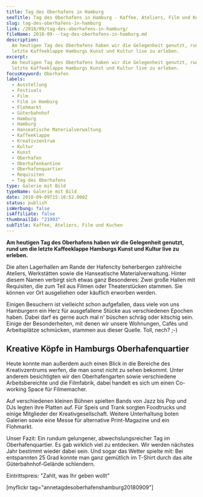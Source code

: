 ```yaml
---
title: Tag des Oberhafens in Hamburg
seoTitle: Tag des Oberhafens in Hamburg - Kaffee, Ateliers, Film und Kuchen
slug: tag-des-oberhafens-in-hamburg
link: /2018/09/tag-des-oberhafens-in-hamburg/
fileName: 2018-09---tag-des-oberhafens-in-hamburg.md
description:
  Am heutigen Tag des Oberhafens haben wir die Gelegenheit genutzt, rund um die
  letzte Kaffeeklappe Hamburgs Kunst und Kultur live zu erleben.
excerpt:
  Am heutigen Tag des Oberhafens haben wir die Gelegenheit genutzt, rund um die
  letzte Kaffeeklappe Hamburgs Kunst und Kultur live zu erleben.
focusKeyword: Oberhafen
labels:
  - Ausstellung
  - Festivals
  - Film
  - Film in Hamburg
  - Flohmarkt
  - Güterbahnhof
  - Hamburg
  - Hamburg
  - Hanseatische Materialverwaltung
  - Kaffeeklappe
  - Kreativzentrum
  - Kultur
  - Kunst
  - Oberhafen
  - Oberhafenkantine
  - Oberhafenquartier
  - Requisiten
  - Tag des Oberhafens
type: Galerie mit Bild
typeName: Galerie mit Bild
date: 2018-09-09T15:10:52.000Z
status: publish
isWerbung: false
isAffiliate: false
thumbnailId: "21993"
subTitle: Kaffee, Ateliers, Film und Kuchen
---
```


<strong>Am heutigen Tag des Oberhafens haben wir die Gelegenheit genutzt, rund
um die letzte Kaffeeklappe Hamburgs Kunst und Kultur live zu erleben.</strong>

Die alten Lagerhallen am Rande der Hafencity beherbergen zahlreiche Ateliers,
Werkstätten sowie die Hanseatische Materialverwaltung. Hinter diesem Namen
verbirgt sich etwas ganz Besonderes: Zwei große Hallen mit Requisiten, die zum
Teil aus Filmen oder Theaterstücken stammen. Sie können vor Ort ausgeliehen oder
käuflich erworben werden.

Einigen Besuchern ist vielleicht schon aufgefallen, dass viele von uns
Hamburgern ein Herz für ausgefallene Stücke aus verschiedenen Epochen haben.
Dabei darf es gerne auch mal n' büschen schräg oder kitschig sein. Einige der
Besonderheiten, mit denen wir unsere Wohnungen, Cafés und Arbeitsplätze
schmücken, stammen aus dieser Quelle. Toll, nech? ;-)

## Kreative Köpfe in Hamburgs Oberhafenquartier

Heute konnte man außerdem auch einen Blick in die Bereiche des Kreativzentrums
werfen, die man sonst nicht zu sehen bekommt. Unter anderem besichtigten wir den
Oberhafengarten sowie verschiedene Arbeitsbereichte und die Filmfabrik, dabei
handelt es sich um einen Co-working Space für Filmemacher.

Auf verschiedenen kleinen Bühnen spielten Bands von Jazz bis Pop und DJs legten
ihre Platten auf. Für Speis und Trank sorgten Foodtrucks und einige Mitglieder
der Kreativgesellschaft. Weitere Unterhaltung boten Galerien sowie eine Messe
für alternative Print-Magazine und ein Flohmarkt.

Unser Fazit: Ein rundum gelungener, abwechslungsreicher Tag im
Oberhafenquartier. Es gab wirklich viel zu entdecken. Wir werden nächstes Jahr
bestimmt wieder dabei sein. Und sogar das Wetter spielte mit: Bei entspannten 25
Grad konnte man ganz gemütlich im T-Shirt durch das alte Güterbahnhof-Gelände
schlendern.

Eintrittspreis: "Zahlt, was Ihr geben wollt"

[myflickr tag="annetagdesoberhafenshamburg20180909"]
